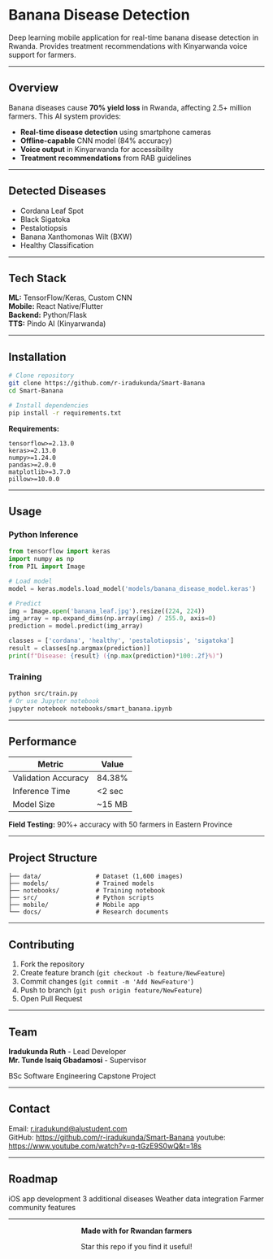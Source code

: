 # Banana Disease Detection

Deep learning mobile application for real-time banana disease detection in Rwanda. Provides treatment recommendations with Kinyarwanda voice support for farmers.

---

## Overview

Banana diseases cause **70% yield loss** in Rwanda, affecting 2.5+ million farmers. This AI system provides:
- **Real-time disease detection** using smartphone cameras
- **Offline-capable** CNN model (84% accuracy)
- **Voice output** in Kinyarwanda for accessibility
- **Treatment recommendations** from RAB guidelines

---

##  Detected Diseases

- Cordana Leaf Spot
- Black Sigatoka  
- Pestalotiopsis
- Banana Xanthomonas Wilt (BXW)
- Healthy Classification

---

##  Tech Stack

**ML:** TensorFlow/Keras, Custom CNN  
**Mobile:** React Native/Flutter  
**Backend:** Python/Flask  
**TTS:** Pindo AI (Kinyarwanda)

---

##  Installation

```bash
# Clone repository
git clone https://github.com/r-iradukunda/Smart-Banana
cd Smart-Banana

# Install dependencies
pip install -r requirements.txt
```

**Requirements:**
```
tensorflow>=2.13.0
keras>=2.13.0
numpy>=1.24.0
pandas>=2.0.0
matplotlib>=3.7.0
pillow>=10.0.0
```

---

##  Usage

### Python Inference

```python
from tensorflow import keras
import numpy as np
from PIL import Image

# Load model
model = keras.models.load_model('models/banana_disease_model.keras')

# Predict
img = Image.open('banana_leaf.jpg').resize((224, 224))
img_array = np.expand_dims(np.array(img) / 255.0, axis=0)
prediction = model.predict(img_array)

classes = ['cordana', 'healthy', 'pestalotiopsis', 'sigatoka']
result = classes[np.argmax(prediction)]
print(f"Disease: {result} ({np.max(prediction)*100:.2f}%)")
```

### Training

```bash
python src/train.py
# Or use Jupyter notebook
jupyter notebook notebooks/smart_banana.ipynb
```

---

## Performance

| Metric | Value |
|--------|-------|
| Validation Accuracy | 84.38% |
| Inference Time | <2 sec |
| Model Size | ~15 MB |

**Field Testing:** 90%+ accuracy with 50 farmers in Eastern Province

---

## Project Structure

```
├── data/               # Dataset (1,600 images)
├── models/             # Trained models
├── notebooks/          # Training notebook
├── src/                # Python scripts
├── mobile/             # Mobile app
└── docs/               # Research documents
```

---

## Contributing

1. Fork the repository
2. Create feature branch (`git checkout -b feature/NewFeature`)
3. Commit changes (`git commit -m 'Add NewFeature'`)
4. Push to branch (`git push origin feature/NewFeature`)
5. Open Pull Request

---

##  Team

**Iradukunda Ruth** - Lead Developer  
**Mr. Tunde Isaiq Gbadamosi** - Supervisor

BSc Software Engineering Capstone Project

---

## Contact

 Email: r.iradukund@alustudent.com  
 GitHub: https://github.com/r-iradukunda/Smart-Banana
 youtube: https://www.youtube.com/watch?v=q-tGzE9S0wQ&t=18s

---

## Roadmap

iOS app development
3 additional diseases
Weather data integration
Farmer community features

---

<div align="center">

**Made with for Rwandan farmers**

Star this repo if you find it useful!

</div>
